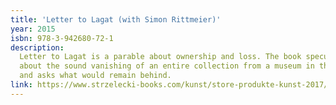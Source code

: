 ```yaml
---
title: 'Letter to Lagat (with Simon Rittmeier)'
year: 2015
isbn: 978-3-942680-72-1
description:
  Letter to Lagat is a parable about ownership and loss. The book speculates
  about the sound vanishing of an entire collection from a museum in the North
  and asks what would remain behind.
link: https://www.strzelecki-books.com/kunst/store-produkte-kunst-2017/
---
```

